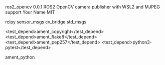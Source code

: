 <?xml version="1.0"?>
<?xml-model href="http://download.ros.org/schema/package_format3.xsd" schematypens="http://www.w3.org/2001/XMLSchema"?>
<package format="3">
  <name>ros2_opencv</name>
  <version>0.0.1</version>
  <description>ROS2 OpenCV camera publisher with WSL2 and MJPEG support</description>
  <maintainer email="your.email@example.com">Your Name</maintainer>
  <license>MIT</license>

  <depend>rclpy</depend>
  <depend>sensor_msgs</depend>
  <depend>cv_bridge</depend>
  <depend>std_msgs</depend>

  <test_depend>ament_copyright</test_depend>
  <test_depend>ament_flake8</test_depend>
  <test_depend>ament_pep257</test_depend>
  <test_depend>python3-pytest</test_depend>

  <export>
    <build_type>ament_python</build_type>
  </export>
</package>
